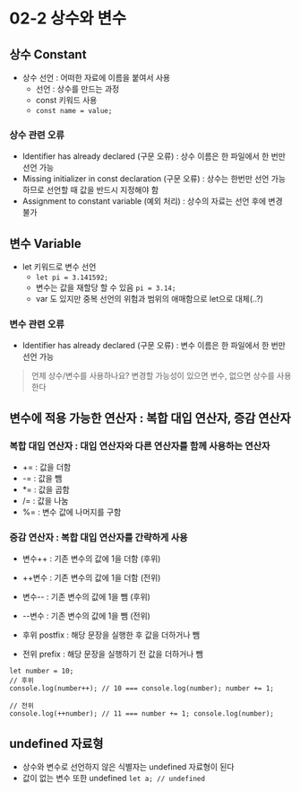 # 02-2 상수와 변수

## 상수 Constant

- 상수 선언 : 어떠한 자료에 이름을 붙여서 사용
  - 선언 : 상수를 만드는 과정
  - const 키워드 사용
  - `const name = value;`

### 상수 관련 오류

- Identifier has already declared (구문 오류) : 상수 이름은 한 파일에서 한 번만 선언 가능
- Missing initializer in const declaration (구문 오류) : 상수는 한번만 선언 가능하므로 선언할 때 값을 반드시 지정해야 함
- Assignment to constant variable (예외 처리) : 상수의 자료는 선언 후에 변경 불가

## 변수 Variable

- let 키워드로 변수 선언
  - `let pi = 3.141592;`
  - 변수는 값을 재할당 할 수 있음 `pi = 3.14;`
  - var 도 있지만 중복 선언의 위험과 범위의 애매함으로 let으로 대체(..?)

### 변수 관련 오류

- Identifier has already declared (구문 오류) : 변수 이름은 한 파일에서 한 번만 선언 가능

> 언제 상수/변수를 사용하나요?
> 변경할 가능성이 있으면 변수, 없으면 상수를 사용한다

## 변수에 적용 가능한 연산자 : 복합 대입 연산자, 증감 연산자

### 복합 대입 연산자 : 대입 연산자와 다른 연산자를 함께 사용하는 연산자

- \+= : 값을 더함
- \-= : 값을 뺌
- \*= : 값을 곱함
- \/= : 값을 나눔
- \%= : 변수 값에 나머지를 구함

### 증감 연산자 : 복합 대입 연산자를 간략하게 사용

- 변수++ : 기존 변수의 값에 1을 더함 (후위)
- \++변수 : 기존 변수의 값에 1을 더함 (전위)
- 변수-- : 기존 변수의 값에 1을 뺌 (후위)
- \--변수 : 기존 변수의 값에 1을 뺌 (전위)

- 후위 postfix : 해당 문장을 실행한 후 값을 더하거나 뺌
- 전위 prefix : 해당 문장을 실행하기 전 값을 더하거나 뺌

```
let number = 10;
// 후위
console.log(number++); // 10 === console.log(number); number += 1;

// 전위
console.log(++number); // 11 === number += 1; console.log(number);
```

## undefined 자료형

- 상수와 변수로 선언하지 않은 식별자는 undefined 자료형이 된다
- 값이 없는 변수 또한 undefined `let a; // undefined`
